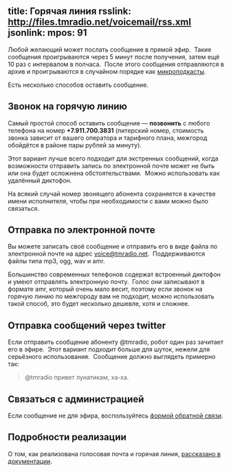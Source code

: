 title: Горячая линия
rsslink: http://files.tmradio.net/voicemail/rss.xml
jsonlink:
mpos: 91
---

Любой желающий может послать сообщение в прямой эфир.  Такие сообщения
проигрываются через 5 минут после получения, затем ещё 10 раз с интервалом в
полчаса.  После этого сообщения отправляются в архив и проигрываются в случайном
порядке как [микроподкасты](/programs/mcast/).

Есть несколько способов оставить сообщение.


## Звонок на горячую линию

Самый простой способ оставить сообщение — **позвонить** с любого телефона на
номер **+7.911.700.3831** (питерский номер, стоимость звонка зависит от вашего
оператора и тарифного плана, межгород обойдётся в районе пары рублей за минуту).

Этот вариант лучше всего подходит для экстренных сообщений, когда возможности
отправить запись по электронной почте может не быть или она будет осложнена
обстоятельствами.  Можно использовать как удалённый диктофон.

На всякий случай номер звонящего абонента сохраняется в качестве имени
исполнителя, чтобы при необходимости с вами можно было связаться.


## Отправка по электронной почте

Вы можете записать своё сообщение и отправить его в виде файла по электронной
почте на адрес [voice@tmradio.net](mailto:voice@tmradio.net).  Поддерживаются
файлы типа mp3, ogg, wav и amr.

Большинство современных телефонов содержат встроенный диктофон и умеют
отправлять электронную почту.  Голос они записывают в формате amr, который очень
мало весит, поэтому если звонок на горячую линию по межгороду вам не подходит,
можно использовать такой способ, это будет несколько дешевле, хотя и сложнее.


## Отправка сообщений через twitter

Если отправить сообщение абоненту @tmradio, робот один раз зачитает его в
эфире.  Этот вариант подходит больше для шуток, нежели для серьёзного
использования.  Сообщение должно выглядеть примерно так:

> @tmradio привет лунатикам, ха-ха.


## Связаться с администрацией

Если сообщение не для эфира, воспользуйтесь [формой обратной
связи](/feedback.html).


## Подробности реализации

О том, как реализована голосовая почта и горячая линия, [рассказано в
документации](http://code.google.com/p/ardj/wiki/Voicemail).
